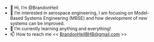 - 👋 Hi, I’m @BrandonHeil
- 👀 I’m interested in aerospace engineering, I am focusing on Model-Based Systems Engineering (MBSE) and how development of new systems can be improved.
- 🌱 I’m currently learning anything and everything!
- 📫 How to reach me << BrandonHeilBHB@gmail.com >>

<!---
BrandonHeil/BrandonHeil is a ✨ special ✨ repository because its `README.md` (this file) appears on your GitHub profile.
You can click the Preview link to take a look at your changes.
--->
